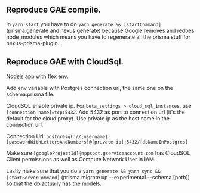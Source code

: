 ## Reproduce GAE compile.

In `yarn start` you have to do `yarn generate && [startCommand]` (prisma:generate and nexus:generate) because Google removes and redoes node_modules which means you have to regenerate all the prisma stuff for nexus-prisma-plugin.

## Reproduce GAE with CloudSql.

Nodejs app with flex env.

Add env variable with Postgres connection url, the same one on the schema.prisma file.

CloudSQL enable private ip.
For `beta_settings > cloud_sql_instances`, use `[connection-name]=tcp:5432`. Add 5432 as port to connection url (it's the default for the cloud proxy). Use private ip as the host name in the connection url.

Connection Url:
`postgresql://[username]:[passwordWithLettersAndNumbers]@[private-ip]:5432/[dbNameInPostgres]`

Make sure `[googleProjectId]@appspot.gserviceaccount.com` has CloudSQL Client permissions as well as Compute Network User in IAM.

Lastly make sure that you do a `yarn generate && yarn sync && [startServerCommand]` (prisma migrate up --experimental --schema [path]) so that the db actually has the models.
